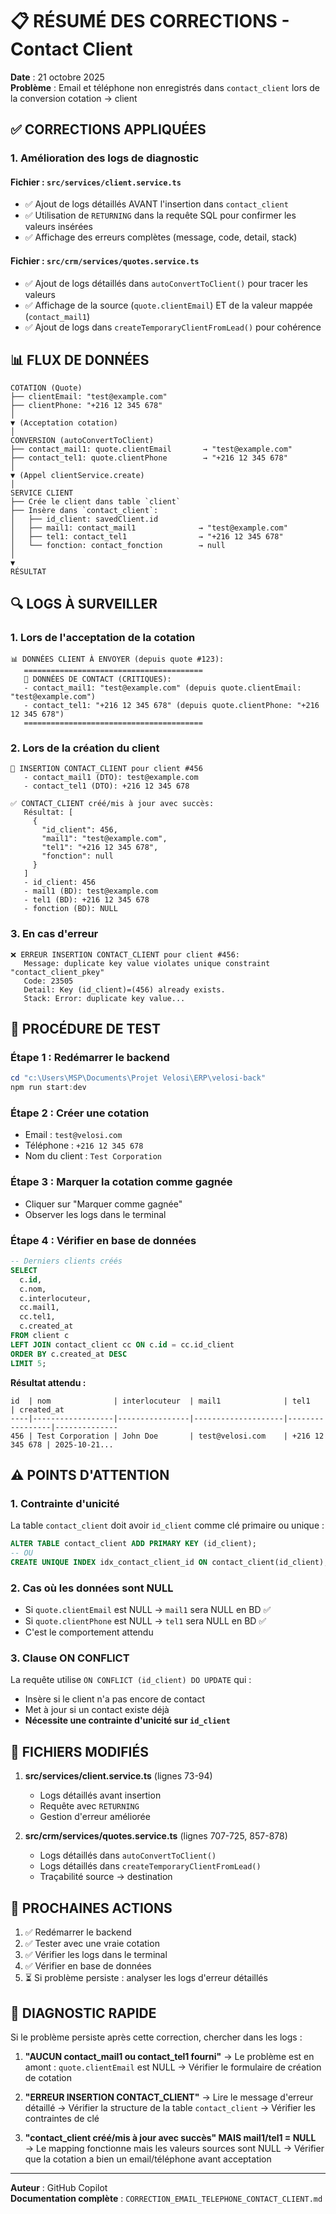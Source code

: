 # 📋 RÉSUMÉ DES CORRECTIONS - Contact Client

**Date** : 21 octobre 2025  
**Problème** : Email et téléphone non enregistrés dans `contact_client` lors de la conversion cotation → client

## ✅ CORRECTIONS APPLIQUÉES

### 1. Amélioration des logs de diagnostic

#### Fichier : `src/services/client.service.ts`
- ✅ Ajout de logs détaillés AVANT l'insertion dans `contact_client`
- ✅ Utilisation de `RETURNING` dans la requête SQL pour confirmer les valeurs insérées
- ✅ Affichage des erreurs complètes (message, code, detail, stack)

#### Fichier : `src/crm/services/quotes.service.ts`
- ✅ Ajout de logs détaillés dans `autoConvertToClient()` pour tracer les valeurs
- ✅ Affichage de la source (`quote.clientEmail`) ET de la valeur mappée (`contact_mail1`)
- ✅ Ajout de logs dans `createTemporaryClientFromLead()` pour cohérence

## 📊 FLUX DE DONNÉES

```
COTATION (Quote)
├── clientEmail: "test@example.com"
├── clientPhone: "+216 12 345 678"
│
▼ (Acceptation cotation)
│
CONVERSION (autoConvertToClient)
├── contact_mail1: quote.clientEmail       → "test@example.com"
├── contact_tel1: quote.clientPhone        → "+216 12 345 678"
│
▼ (Appel clientService.create)
│
SERVICE CLIENT
├── Crée le client dans table `client`
├── Insère dans `contact_client`:
│   ├── id_client: savedClient.id
│   ├── mail1: contact_mail1              → "test@example.com"
│   ├── tel1: contact_tel1                → "+216 12 345 678"
│   └── fonction: contact_fonction        → null
│
▼
RÉSULTAT
```

## 🔍 LOGS À SURVEILLER

### 1. Lors de l'acceptation de la cotation

```
📊 DONNÉES CLIENT À ENVOYER (depuis quote #123):
   ========================================
   📧 DONNÉES DE CONTACT (CRITIQUES):
   - contact_mail1: "test@example.com" (depuis quote.clientEmail: "test@example.com")
   - contact_tel1: "+216 12 345 678" (depuis quote.clientPhone: "+216 12 345 678")
   ========================================
```

### 2. Lors de la création du client

```
🔄 INSERTION CONTACT_CLIENT pour client #456
   - contact_mail1 (DTO): test@example.com
   - contact_tel1 (DTO): +216 12 345 678

✅ CONTACT_CLIENT créé/mis à jour avec succès:
   Résultat: [
     {
       "id_client": 456,
       "mail1": "test@example.com",
       "tel1": "+216 12 345 678",
       "fonction": null
     }
   ]
   - id_client: 456
   - mail1 (BD): test@example.com
   - tel1 (BD): +216 12 345 678
   - fonction (BD): NULL
```

### 3. En cas d'erreur

```
❌ ERREUR INSERTION CONTACT_CLIENT pour client #456:
   Message: duplicate key value violates unique constraint "contact_client_pkey"
   Code: 23505
   Detail: Key (id_client)=(456) already exists.
   Stack: Error: duplicate key value...
```

## 🧪 PROCÉDURE DE TEST

### Étape 1 : Redémarrer le backend
```powershell
cd "c:\Users\MSP\Documents\Projet Velosi\ERP\velosi-back"
npm run start:dev
```

### Étape 2 : Créer une cotation
- Email : `test@velosi.com`
- Téléphone : `+216 12 345 678`
- Nom du client : `Test Corporation`

### Étape 3 : Marquer la cotation comme gagnée
- Cliquer sur "Marquer comme gagnée"
- Observer les logs dans le terminal

### Étape 4 : Vérifier en base de données
```sql
-- Derniers clients créés
SELECT 
  c.id, 
  c.nom, 
  c.interlocuteur,
  cc.mail1, 
  cc.tel1,
  c.created_at
FROM client c
LEFT JOIN contact_client cc ON c.id = cc.id_client
ORDER BY c.created_at DESC
LIMIT 5;
```

**Résultat attendu :**
```
id  | nom              | interlocuteur  | mail1              | tel1             | created_at
----|------------------|----------------|--------------------|-----------------|--------------
456 | Test Corporation | John Doe       | test@velosi.com    | +216 12 345 678 | 2025-10-21...
```

## ⚠️ POINTS D'ATTENTION

### 1. Contrainte d'unicité
La table `contact_client` doit avoir `id_client` comme clé primaire ou unique :
```sql
ALTER TABLE contact_client ADD PRIMARY KEY (id_client);
-- OU
CREATE UNIQUE INDEX idx_contact_client_id ON contact_client(id_client);
```

### 2. Cas où les données sont NULL
- Si `quote.clientEmail` est NULL → `mail1` sera NULL en BD ✅
- Si `quote.clientPhone` est NULL → `tel1` sera NULL en BD ✅
- C'est le comportement attendu

### 3. Clause ON CONFLICT
La requête utilise `ON CONFLICT (id_client) DO UPDATE` qui :
- Insère si le client n'a pas encore de contact
- Met à jour si un contact existe déjà
- **Nécessite une contrainte d'unicité sur `id_client`**

## 📁 FICHIERS MODIFIÉS

1. **src/services/client.service.ts** (lignes 73-94)
   - Logs détaillés avant insertion
   - Requête avec `RETURNING`
   - Gestion d'erreur améliorée

2. **src/crm/services/quotes.service.ts** (lignes 707-725, 857-878)
   - Logs détaillés dans `autoConvertToClient()`
   - Logs détaillés dans `createTemporaryClientFromLead()`
   - Traçabilité source → destination

## 🚀 PROCHAINES ACTIONS

1. ✅ Redémarrer le backend
2. ✅ Tester avec une vraie cotation
3. ✅ Vérifier les logs dans le terminal
4. ✅ Vérifier en base de données
5. ⏳ Si problème persiste : analyser les logs d'erreur détaillés

## 📝 DIAGNOSTIC RAPIDE

Si le problème persiste après cette correction, chercher dans les logs :

1. **"AUCUN contact_mail1 ou contact_tel1 fourni"**
   → Le problème est en amont : `quote.clientEmail` est NULL
   → Vérifier le formulaire de création de cotation

2. **"ERREUR INSERTION CONTACT_CLIENT"**
   → Lire le message d'erreur détaillé
   → Vérifier la structure de la table `contact_client`
   → Vérifier les contraintes de clé

3. **"contact_client créé/mis à jour avec succès" MAIS mail1/tel1 = NULL**
   → Le mapping fonctionne mais les valeurs sources sont NULL
   → Vérifier que la cotation a bien un email/téléphone avant acceptation

---

**Auteur** : GitHub Copilot  
**Documentation complète** : `CORRECTION_EMAIL_TELEPHONE_CONTACT_CLIENT.md`
